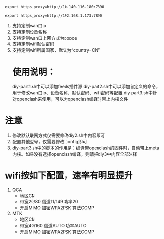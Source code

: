 ```
export https_proxy=http://10.140.116.180:7890
```
```
export https_proxy=http://192.168.1.173:7890
```
1. 支持定制wan口ip
2. 支持定制设备名称
3. 支持定制wan口上网方式为pppoe
4. 支持定制wifi默认密码
5. 支持定制wifi所属国家，默认为“country=CN”
   # 使用说明：
      diy-part1.sh中可以添加feeds插件源
      diy-part2.sh中可以添加自定义的命令，用于修改wan口ip、设备名称、默认密码、wifi密码等配置
      diy-part3.sh中针对openclash来使用，可以为openclash编译时带上内核文件
# 注意
1. 修改默认联网方式仅需要修改diy2.sh中内容即可
2. 配置其他型号，仅需要修改.config即可
3. diy-part3.sh中的脚本的作用是：编译带openclash的固件时，自动带上meta内核。如果没有选择openclash编译，则请把diy3中内容全部注释
# wifi按如下配置，速率有明显提升
1. QCA
   - 地区CN
   - 带宽20/80  信道11/149  功率20
   - 开启MIMO   加密WPA2PSK 算法CCMP
2. MTK
   - 地区CN
   - 带宽40/160 信道AUTO    功率AUTO
   - 开启MIMO   加密WPA2PSK 算法CCMP
